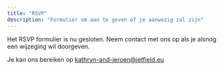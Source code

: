 ```yaml
---
title: "RSVP"
description: "Formulier om aan te geven of je aanwezig zal zijn"
---
```


Het RSVP formulier is nu gesloten. Neem contact met ons op als je alsnog een wijzeging wil doorgeven.

Je kan ons bereiken op kathryn-and-jeroen@jetfield.eu
